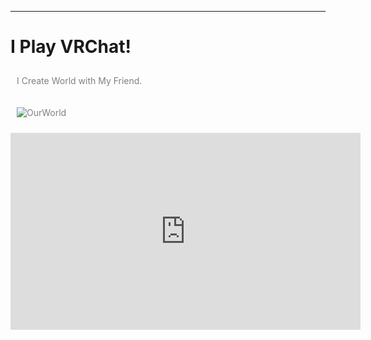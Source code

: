 <style>
  body
  {
    width : 800px;
    margin: auto;
  }
  p
  {
    color  : gray;
    padding: 10px;
  }
</style>

---
# I Play VRChat!
I Create World with My Friend.

![OurWorld](https://pbs.twimg.com/media/FDm84uSaMAAlpWa?format=jpg&name=large)

<iframe width="560" height="315" src="https://www.youtube.com/embed/zvF2XTEhUwE" title="YouTube video player" frameborder="0" allow="accelerometer; autoplay; clipboard-write; encrypted-media; gyroscope; picture-in-picture" allowfullscreen>
</iframe>
